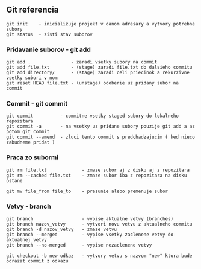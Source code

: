 ## Git referencia

    git init    - inicializuje projekt v danom adresary a vytvory potrebne subory
    git status  - zisti stav suborov
	
### Pridavanie suborov - git add
    git add .               - zaradi vsetky subory na commit
    git add file.txt        - (stage) zaradi file.txt do dalsieho commitu
    git add directory/      - (stage) zaradi celi priecinok a rekurzivne vsetky subori v nom
    git reset HEAD file.txt - (unstage) odoberie uz pridany subor na commit 
    
### Commit - git commit
    git commit		    - commitne vsetky staged subory do lokalneho repozitara
    git commit -a       - na vsetky uz pridane subory pouzije git add a az potom git commit
    git commit --amend	- zluci tento commit s predchadzajucim ( ked nieco zabudneme pridat )

### Praca zo subormi
    git rm file.txt		        - zmaze subor aj z disku aj z repozitara
    git rm --cached file.txt	- zmaze subor iba z repozitara na disku ostane
    
    git mv file_from file_to	- presunie alebo premenuje subor

### Vetvy - branch
    git branch                  - vypise aktualne vetvy (branches)
    git branch nazov_vetvy		- vytvori novu vetvu z aktualneho commitu
    git branch -d nazov_vetvy 	- zmaze vetvu
    git branch --merged         - vypise vsetky zaclenene vetvy do aktualnej vetvy
    git branch --no-merged      - vypise nezaclenene vetvy

    git checkout -b new odkaz   - vytvory vetvu s nazvom "new" ktora bude odrazat commit z odkazu
